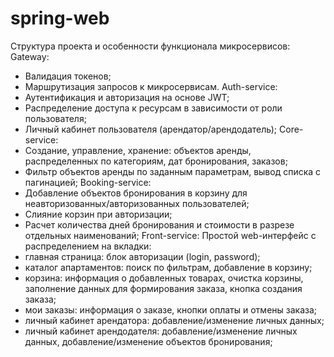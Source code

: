 # spring-web
Структура проекта и особенности функционала микросервисов:
Gateway:
- Валидация токенов;
- Маршрутизация запросов к микросервисам.
Auth-service:
- Аутентификация и авторизация на основе JWT;
- Распределение доступа к ресурсам в зависимости от роли пользователя;
- Личный кабинет пользователя (арендатор/арендодатель);
Core-service:
- Создание, управление, хранение: объектов аренды, распределенных по категориям, дат
бронирования, заказов;
- Фильтр объектов аренды по заданным параметрам, вывод списка с пагинацией;
Booking-service:
- Добавление объектов бронирования в корзину для неавторизованных/авторизованных
пользователей;
- Слияние корзин при авторизации;
- Расчет количества дней бронирования и стоимости в разрезе отдельных наименований;
Front-service:
Простой web-интерфейс с распределением на вкладки:
- главная страница: блок авторизации (login, password);
- каталог апартаментов: поиск по фильтрам, добавление в корзину;
- корзина: информация о добавленных товарах, очистка корзины, заполнение данных для
формирования заказа, кнопка создания заказа;
- мои заказы: информация о заказе, кнопки оплаты и отмены заказа;
- личный кабинет арендатора: добавление/изменение личных данных;
- личный кабинет арендодателя: добавление/изменение личных данных,
добавление/изменение объектов бронирования;
